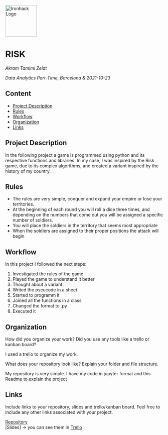 <img src="https://bit.ly/2VnXWr2" alt="Ironhack Logo" width="100"/>

# RISK
*Akram Tamimi Zeiat*

*Data Analytics Part-Time, Barcelona & 2021-10-23*

## Content
- [Project Description](#project-description)
- [Rules](#rules)
- [Workflow](#workflow)
- [Organization](#organization)
- [Links](#links)

## Project Description
In the following project a game is programmed using python and its respective functions and libraries. In my case, I was inspired by the Risk game, due to its complex algorithms, and created a variant inspired by the history of my country.
## Rules
* The rules are very simple, conquer and expand your empire or lose your territories.
* At the beginning of each round you will roll a dice three times, and depending on the numbers that come out you will be assigned a specific number of soldiers.
* You will place the soldiers in the territory that seems most appropriate
* When the soldiers are assigned to their proper positions the attack will begin

## Workflow
In this project I followed the next steps:
1. Investigated the rules of the game
2. Played the game to understand it better
3. Thought about a variant
4. Writed the pseucode in a sheet
5. Started to programm it
6. Joined all the functions in a class
7. Changed the format to .py
8. Executed it
## Organization
How did you organize your work? Did you use any tools like a trello or kanban board?

I used a trello to organize my work.

What does your repository look like? Explain your folder and file structure.

My repository is very simple.
I have my code in jupyter format and this Readme to explain the project
## Links
Include links to your repository, slides and trello/kanban board. Feel free to include any other links associated with your project. 

[Repository](https://github.com/)  
[Slides] -> you can see them in 
[Trello](https://trello.com/invite/b/zMGXZvm8/ac650859841ab868c480db83f290d515/risk)  
